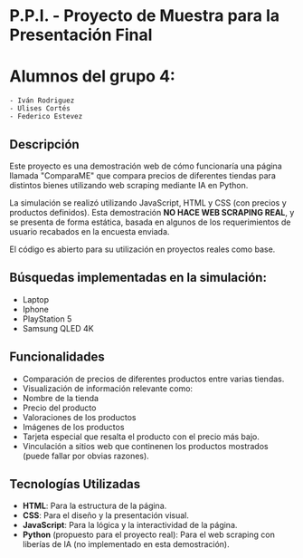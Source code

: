 # P.P.I. - Proyecto de Muestra para la Presentación Final

# Alumnos del grupo 4:

    - Iván Rodriguez
    - Ulises Cortés
    - Federico Estevez
    

## Descripción

Este proyecto es una demostración web de cómo funcionaría una página llamada "ComparaME" que compara precios de diferentes tiendas para distintos bienes utilizando web scraping mediante IA en Python. 

La simulación se realizó utilizando JavaScript, HTML y CSS (con precios y productos definidos). Esta demostración **NO HACE WEB SCRAPING REAL**, y se presenta de forma estática, basada en algunos de los requerimientos de usuario recabados en la encuesta enviada.

El código es abierto para su utilización en proyectos reales como base.

## Búsquedas implementadas en la simulación:

- Laptop
- Iphone
- PlayStation 5
- Samsung QLED 4K

## Funcionalidades

  - Comparación de precios de diferentes productos entre varias tiendas.
  - Visualización de información relevante como:
  - Nombre de la tienda
  - Precio del producto
  - Valoraciones de los productos
  - Imágenes de los productos
  - Tarjeta especial que resalta el producto con el precio más bajo.
  - Vinculación a sitios web que continenen los productos mostrados (puede fallar por obvias razones).

## Tecnologías Utilizadas

- **HTML**: Para la estructura de la página.
- **CSS**: Para el diseño y la presentación visual.
- **JavaScript**: Para la lógica y la interactividad de la página.
- **Python** (propuesto para el proyecto real): Para el web scraping con liberías de IA (no implementado en esta demostración).

